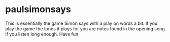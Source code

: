 # paulsimonsays
This is essentially the game Simon says with a play on words a bit. If you play the game the tones it plays for you are notes found in the opening song if you listen long enough. Have fun
